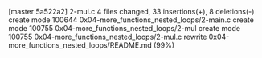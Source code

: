 [master 5a522a2] 2-mul.c
 4 files changed, 33 insertions(+), 8 deletions(-)
 create mode 100644 0x04-more_functions_nested_loops/2-main.c
 create mode 100755 0x04-more_functions_nested_loops/2-mul
 create mode 100755 0x04-more_functions_nested_loops/2-mul.c
 rewrite 0x04-more_functions_nested_loops/README.md (99%)
